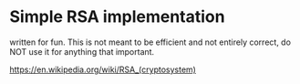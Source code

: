 # Simple RSA implementation
written for fun.
This is not meant to be efficient and not entirely correct, 
do NOT use it for anything that important.

https://en.wikipedia.org/wiki/RSA_(cryptosystem)
